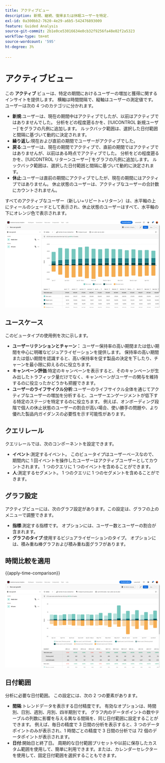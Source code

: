 ```yaml
---
title: アクティブビュー
description: 新規、継続、復帰または休眠ユーザーを特定.
exl-id: 0a300bb2-7620-4e29-a6b5-542476893009
feature: Guided Analysis
source-git-commit: 2b1e0ce53016634e0cb32f9256fa48e02f2a5323
workflow-type: tm+mt
source-wordcount: '595'
ht-degree: 3%

---
```


# アクティブビュー

この **アクティブ** ビューは、特定の期間におけるユーザーの増加と獲得に関するインサイトを提供します。 横軸は時間間隔で、縦軸はユーザーの測定値です。 ユーザーは次の 4 つのカテゴリに分かれます。

* **新規**:ユーザーは、現在の期間中はアクティブでしたが、以前はアクティブではありませんでした。 分析をどの程度遡るかを、[!UICONTROL 新規ユーザー]`をグラフの凡例に追加します。 ルックバック範囲は、選択した日付範囲と間隔に基づいて動的に決定されます。
* **繰り返し**:現在および直前の期間でユーザーがアクティブでした。
* **戻る**:ユーザーは、現在の期間でアクティブで、直前の期間ではアクティブではありませんが、以前はある時点でアクティブでした。 分析をどの程度遡るかを、[!UICONTROL リターンユーザー]`をグラフの凡例に追加します。 ルックバック範囲は、選択した日付範囲と間隔に基づいて動的に決定されます。
* **休止**:ユーザーは直前の期間にアクティブでしたが、現在の期間にはアクティブではありません。 休止状態のユーザーは、アクティブなユーザーの合計数にカウントされません。

すべてのアクティブなユーザー（新しい+リピート+リターン）は、水平軸の上にティールのシェードとして表示され、休止状態のユーザーはすべて、水平軸の下にオレンジ色で表示されます。

![アクティブ](../assets/active.png)

## ユースケース

このビュータイプの使用例を次に示します。

* **ユーザーリテンションとチャーン：** ユーザー保持率の高い期間または低い期間を中心に明確なビジュアライゼーションを提供します。 保持率の高い期間または低い期間を認識すると、高い保持率を促す製品の決定を下したり、チャーンを最小限に抑えるのに役立ちます。
* **キャンペーン評価**:特定のキャンペーンを表示すると、そのキャンペーンが生み出したトラフィック量だけでなく、キャンペーンがユーザーの関与を維持するのに役立ったかどうかも把握できます。
* **ユーザーのライフサイクル分析**:ユーザーのライフサイクル全体を通じてアクティブなユーザーの増加を分析すると、ユーザーエンゲージメントが低下する特定のステージを特定するのに役立ちます。 例えば、オンボーディング段階で個人の休止状態のユーザーの割合が高い場合、使い勝手の問題や、より優れた製品内ガイダンスの必要性を示す可能性があります。

## クエリレール

クエリレールでは、次のコンポーネントを設定できます。

* **イベント**:測定するイベント。 このビュータイプはユーザーベースなので、期間内に 1 回イベントを操作したユーザーはアクティブユーザーとしてカウントされます。 1 つのクエリに 1 つのイベントを含めることができます。
* **人**:測定するセグメント。 1 つのクエリに 1 つのセグメントを含めることができます。

## グラフ設定

アクティブビューには、次のグラフ設定があります。この設定は、グラフの上のメニューで調整できます。

* **指標**:測定する指標です。 オプションには、ユーザー数とユーザーの割合が含まれます。
* **グラフのタイプ**:使用するビジュアライゼーションのタイプ。 オプションには、積み重ね棒グラフおよび積み重ね面グラフがあります。

## 時間比較を適用

{{apply-time-comparison}}

![アクティブ時間の比較](../assets/active-compare.png)

## 日付範囲

分析に必要な日付範囲。 この設定には、次の 2 つの要素があります。

* **間隔**:トレンドデータを表示する日付精度です。 有効なオプションは、時間別、日別、週別、月別、四半期別です。 グラフ内のデータポイントの数やテーブルの列数に影響を与える異なる間隔を、同じ日付範囲に設定することができます。 例えば、毎日の精度で 3 日間の分析を表示すると、3 つのデータポイントのみが表示され、1 時間ごとの精度で 3 日間の分析では 72 個のデータポイントが表示されます。
* **日付**:開始日と終了日。 周期的な日付範囲プリセットや以前に保存したカスタム範囲を使用して、簡単に利用できます。または、カレンダーセレクターを使用して、固定日付範囲を選択することもできます。
